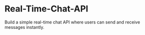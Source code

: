 # Real-Time-Chat-API
Build a simple real-time chat API where users can send and receive messages instantly.
